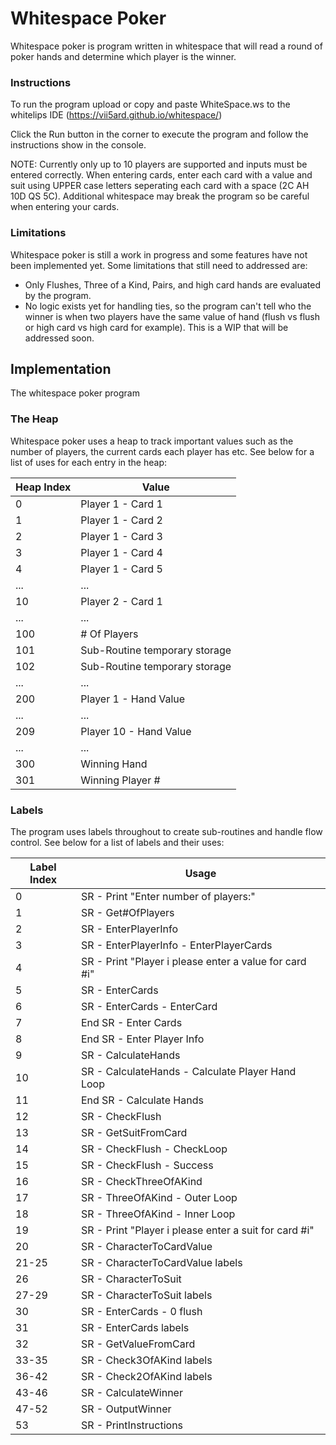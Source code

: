 # Whitespace Poker

Whitespace poker is program written in whitespace that will read a round of poker hands and determine which player is the winner.

### Instructions
To run the program upload or copy and paste WhiteSpace.ws to the whitelips IDE (https://vii5ard.github.io/whitespace/)

Click the Run button in the corner to execute the program and follow the instructions show in the console.

NOTE: Currently only up to 10 players are supported and inputs must be entered correctly. When entering cards, enter each card with a value and suit using UPPER case letters seperating each card with a space (2C AH 10D QS 5C). Additional whitespace may break the program so be careful when entering your cards.

### Limitations

Whitespace poker is still a work in progress and some features have not been implemented yet. Some limitations that still need to addressed are:

* Only Flushes, Three of a Kind, Pairs, and high card hands are evaluated by the program.
* No logic exists yet for handling ties, so the program can't tell who the winner is when two players have the same value of hand (flush vs flush or high card vs high card for example). This is a WIP that will be addressed soon.

## Implementation
The whitespace poker program 

### The Heap
Whitespace poker uses a heap to track important values such as the number of players, the current cards each player has etc. See below for a list of uses for each entry in the heap:

Heap Index | Value
------------ | -------------
0 | Player 1 - Card 1
1 | Player 1 - Card 2
2 | Player 1 - Card 3
3 | Player 1 - Card 4
4 | Player 1 - Card 5
... | ...
10 | Player 2 - Card 1
... | ...
100 | # Of Players
101 | Sub-Routine temporary storage
102 | Sub-Routine temporary storage
... | ...
200 | Player 1 - Hand Value
... | ...
209 | Player 10 - Hand Value
... | ...
300 | Winning Hand
301 | Winning Player #

### Labels
The program uses labels throughout to create sub-routines and handle flow control. See below for a list of labels and their uses:

Label Index | Usage
------------ | -------------
0     | SR - Print "Enter number of players:"
1     | SR - Get#OfPlayers
2     | SR - EnterPlayerInfo
3     | SR - EnterPlayerInfo - EnterPlayerCards
4     | SR - Print "Player i please enter a value for card #i"
5     | SR - EnterCards
6     | SR - EnterCards - EnterCard
7     | End SR - Enter Cards
8     | End SR - Enter Player Info
9     | SR - CalculateHands
10    | SR - CalculateHands - Calculate Player Hand Loop
11    | End SR - Calculate Hands
12    | SR - CheckFlush
13    | SR - GetSuitFromCard
14    | SR - CheckFlush - CheckLoop
15    | SR - CheckFlush - Success
16    | SR - CheckThreeOfAKind
17    | SR - ThreeOfAKind - Outer Loop
18    | SR - ThreeOfAKind - Inner Loop
19    | SR - Print "Player i please enter a suit for card #i"
20    | SR - CharacterToCardValue
21-25 | SR - CharacterToCardValue labels
26    | SR - CharacterToSuit
27-29 | SR - CharacterToSuit labels
30    | SR - EnterCards - 0 flush
31    | SR - EnterCards labels
32    | SR - GetValueFromCard
33-35 | SR - Check3OfAKind labels
36-42 | SR - Check2OfAKind labels
43-46 | SR - CalculateWinner
47-52 | SR - OutputWinner
53    | SR - PrintInstructions
